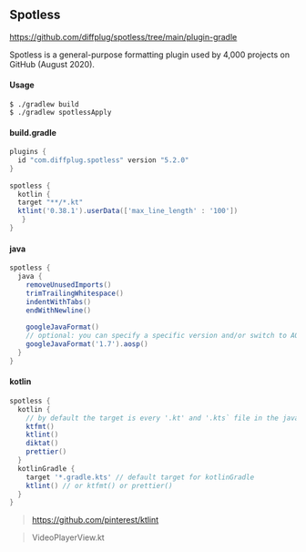 

## Spotless

https://github.com/diffplug/spotless/tree/main/plugin-gradle

Spotless is a general-purpose formatting plugin used by 4,000 projects on GitHub (August 2020).

#### Usage
```
$ ./gradlew build
$ ./gradlew spotlessApply
```

#### build.gradle
```groovy
plugins {  
  id "com.diffplug.spotless" version "5.2.0"  
}  
  
spotless {  
  kotlin {  
  target "**/*.kt"  
  ktlint('0.38.1').userData(['max_line_length' : '100'])  
   }  
}
```


#### java
```groovy
spotless {
  java {
    removeUnusedImports()
    trimTrailingWhitespace()
    indentWithTabs()
    endWithNewline()
    
    googleJavaFormat()
    // optional: you can specify a specific version and/or switch to AOSP style
    googleJavaFormat('1.7').aosp()
  }
}
```

#### kotlin
```groovy
spotless { 
  kotlin {
    // by default the target is every '.kt' and '.kts` file in the java sourcesets
    ktfmt()    
    ktlint()   
    diktat()   
    prettier() 
  }
  kotlinGradle {
    target '*.gradle.kts' // default target for kotlinGradle
    ktlint() // or ktfmt() or prettier()
  }
}
```

> https://github.com/pinterest/ktlint


> VideoPlayerView.kt 
<!--stackedit_data:
eyJoaXN0b3J5IjpbMTI5ODIwNzY1OCwtODgwODkwNzE0LDEwOD
M4OTMwMzgsMTcwNTk1MzIyMywtNzMxMTkzNzIzLC0xOTIzMTQy
OTBdfQ==
-->
